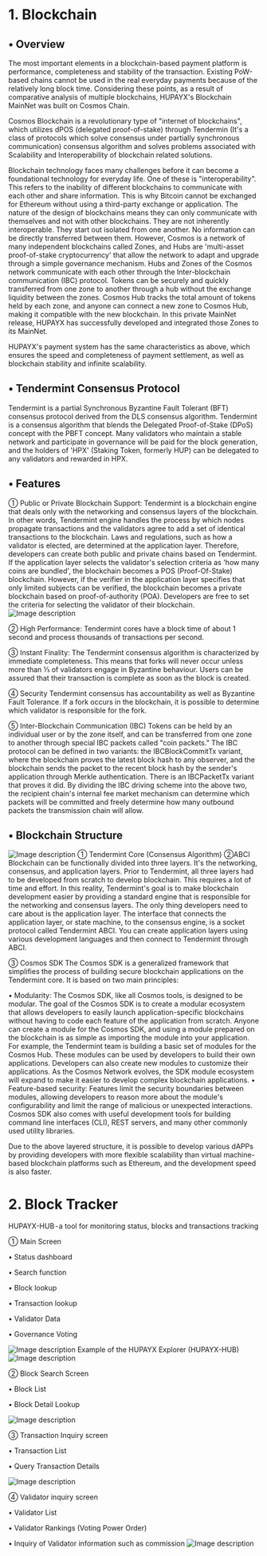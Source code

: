 # 1. Blockchain
## •  Overview
The most important elements in a blockchain-based payment platform is performance, completeness and stability of the transaction. Existing PoW-based chains cannot be used in the real everyday payments because of the relatively long block time. Considering these points, as a result of comparative analysis of multiple blockchains, HUPAYX's Blockchain MainNet was built on Cosmos Chain.

Cosmos Blockchain is a revolutionary type of "internet of blockchains", which utilizes dPOS (delegated proof-of-stake) through Tendermin (It's a class of protocols which solve consensus under partially synchronous communication) consensus algorithm and solves problems associated with Scalability and Interoperability of blockchain related solutions.

Blockchain technology faces many challenges before it can become a foundational technology for everyday life. One of these is "interoperability". This refers to the inability of different blockchains to communicate with each other and share information. This is why Bitcoin cannot be exchanged for Ethereum without using a third-party exchange or application.
The nature of the design of blockchains means they can only communicate with themselves and not with other blockchains. They are not inherently interoperable. They start out isolated from one another. No information can be directly transferred between them.
However, Cosmos is a network of many independent blockchains called Zones, and Hubs are 'multi-asset proof-of-stake cryptocurrency' that allow the network to adapt and upgrade through a simple governance mechanism. Hubs and Zones of the Cosmos network communicate with each other through the Inter-blockchain communication (IBC) protocol. Tokens can be securely and quickly transferred from one zone to another through a hub without the exchange liquidity between the zones. Cosmos Hub tracks the total amount of tokens held by each zone, and anyone can connect a new zone to Cosmos Hub, making it compatible with the new blockchain. In this private MainNet release, HUPAYX has successfully developed and integrated those Zones to its MainNet.

HUPAYX's payment system has the same characteristics as above, which ensures the speed and completeness of payment settlement, as well as blockchain stability and infinite scalability.

## •  Tendermint Consensus Protocol

Tendermint is a partial Synchronous Byzantine Fault Tolerant (BFT) consensus protocol derived from the DLS consensus algorithm. Tendermint is a consensus algorithm that blends the Delegated Proof-of-Stake (DPoS) concept with the PBFT concept. Many validators who maintain a stable network and participate in governance will be paid for the block generation, and the holders of 'HPX' (Staking Token, formerly HUP) can be delegated to any validators and rewarded in HPX.

## •  Features

① Public or Private Blockchain Support:
Tendermint is a blockchain engine that deals only with the networking and consensus layers of the blockchain. In other words, Tendermint engine handles the process by which nodes propagate transactions and the validators agree to add a set of identical transactions to the blockchain. Laws and regulations, such as how a validator is elected, are determined at the application layer. Therefore, developers can create both public and private chains based on Tendermint. If the application layer selects the validator's selection criteria as 'how many coins are bundled', the blockchain becomes a POS (Proof-Of-Stake) blockchain. However, if the verifier in the application layer specifies that only limited subjects can be verified, the blockchain becomes a private blockchain based on proof-of-authority (POA). Developers are free to set the criteria for selecting the validator of their blockchain.
![Image description](https://cdn-images-1.medium.com/max/800/1*Sq6Nplp8Gw0J_zih32vt3A.png)

② High Performance:
Tendermint cores have a block time of about 1 second and process thousands of transactions per second.

③ Instant Finality:
The Tendermint consensus algorithm is characterized by immediate completeness. This means that forks will never occur unless more than ⅓ of validators engage in Byzantine behaviour. Users can be assured that their transaction is complete as soon as the block is created.

④ Security
Tendermint consensus has accountability as well as Byzantine Fault Tolerance. If a fork occurs in the blockchain, it is possible to determine which validator is responsible for the fork.

⑤ Inter-Blockchain Communication (IBC)
Tokens can be held by an individual user or by the zone itself, and can be transferred from one zone to another through special IBC packets called "coin packets." The IBC protocol can be defined in two variants: the IBCBlockCommitTx variant, where the blockchain proves the latest block hash to any observer, and the blockchain sends the packet to the recent block hash by the sender's application through Merkle authentication. There is an IBCPacketTx variant that proves it did. By dividing the IBC driving scheme into the above two, the recipient chain's internal fee market mechanism can determine which packets will be committed and freely determine how many outbound packets the transmission chain will allow.

## •  Blockchain Structure
![Image description](https://cosmos.network/images/intro/04-sdk.svg)
① Tendermint Core (Consensus Algorithm)
②ABCI
Blockchain can be functionally divided into three layers. It's the networking, consensus, and application layers. Prior to Tendermint, all three layers had to be developed from scratch to develop blockchain. This requires a lot of time and effort. In this reality, Tendermint's goal is to make blockchain development easier by providing a standard engine that is responsible for the networking and consensus layers. The only thing developers need to care about is the application layer. The interface that connects the application layer, or state machine, to the consensus engine, is a socket protocol called Tendermint ABCI. You can create application layers using various development languages and then connect to Tendermint through ABCI.

③ Cosmos SDK
The Cosmos SDK is a generalized framework that simplifies the process of building secure blockchain applications on the Tendermint core. It is based on two main principles:

•  Modularity: The Cosmos SDK, like all Cosmos tools, is designed to be modular. The goal of the Cosmos SDK is to create a modular ecosystem that allows developers to easily launch application-specific blockchains without having to code each feature of the application from scratch. Anyone can create a module for the Cosmos SDK, and using a module prepared on the blockchain is as simple as importing the module into your application. For example, the Tendermint team is building a basic set of modules for the Cosmos Hub. These modules can be used by developers to build their own applications. Developers can also create new modules to customize their applications. As the Cosmos Network evolves, the SDK module ecosystem will expand to make it easier to develop complex blockchain applications.
•  Feature-based security: Features limit the security boundaries between modules, allowing developers to reason more about the module's configurability and limit the range of malicious or unexpected interactions. Cosmos SDK also comes with useful development tools for building command line interfaces (CLI), REST servers, and many other commonly used utility libraries.

Due to the above layered structure, it is possible to develop various dAPPs by providing developers with more flexible scalability than virtual machine-based blockchain platforms such as Ethereum, and the development speed is also faster.

# 2. Block Tracker
HUPAYX-HUB - a tool for monitoring status, blocks and transactions tracking

① Main Screen

• Status dashboard

• Search function

• Block lookup

• Transaction lookup

• Validator Data

• Governance Voting

![Image description](https://cdn-images-1.medium.com/max/2560/1*sBBKCeYhTFmZ-NAAyZhXbw.png) Example of the HUPAYX Explorer (HUPAYX-HUB)
![Image description](https://cdn-images-1.medium.com/max/2560/1*fEdOZRnIF9_NBxSRhxvRcA.png) 

② Block Search Screen

• Block List

• Block Detail Lookup

![Image description](https://cdn-images-1.medium.com/max/2560/1*MdlQmnb7pMelu0Wh6DO5xw.png)

③ Transaction Inquiry screen

• Transaction List

• Query Transaction Details

![Image description](https://cdn-images-1.medium.com/max/2560/1*chvU7FK55lH0DByMmeH8-g.png)

④ Validator inquiry screen

• Validator List

• Validator Rankings (Voting Power Order)

• Inquiry of Validator information such as commission
![Image description](https://cdn-images-1.medium.com/max/2560/1*mVOLI0mfvwf3q-Dy4dy2dA.png)



